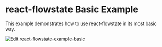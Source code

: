 # react-flowstate Basic Example

This example demonstrates how to use react-flowstate in its most basic way.

[![Edit react-flowstate-example-basic](https://codesandbox.io/static/img/play-codesandbox.svg)](https://codesandbox.io/s/github/jaredpalmer/formik/tree/master/examples/basic?fontsize=14&hidenavigation=1&theme=dark)

